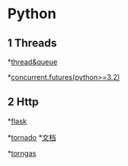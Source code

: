 Python
=====================================

1 Threads
----------------

 *[thread&queue](https://m.runoob.com/python/python-multithreading.html)

 *[concurrent.futures(python>=3.2)](http://blog.csdn.net/dutsoft/article/details/54728706)
 
2 Http
----------------

*[flask](http://www.pythondoc.com/flask/index.html)

*[tornado](https://github.com/tornadoweb/tornado)  *[文档](http://www.tornadoweb.org/en/latest/index.html)

*[torngas](https://github.com/mqingyn/torngas)
 


